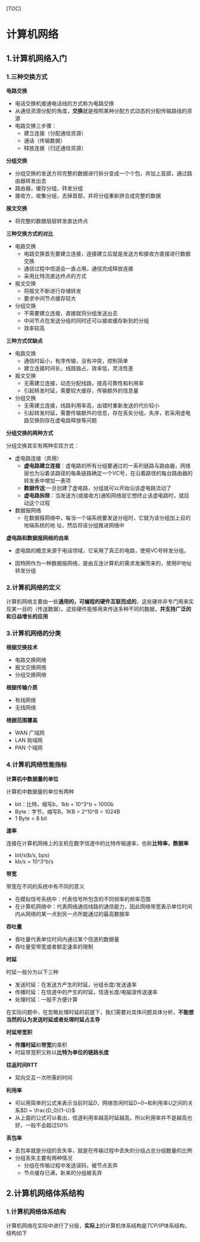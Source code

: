 [TOC]

# 计算机网络

## 1.计算机网络入门

### 1.三种交换方式

**电路交换**

+ 电话交换机接通电话线的方式称为电路交换
+ 从通信资源分配的角度，**交换**就是按照某种分配方式动态的分配传输路线的资源
+ 电路交换三步骤：
    + 建立连接（分配通信资源）
    + 通话（传输数据）
    + 释放连接（归还通信资源）



**分组交换**

+ 分组交换的发送方将完整的数据进行拆分变成一个个包，并加上首部，通过路由器转发出去
+ 路由器，缓存分组，转发分组
+ 接收方，收集分组，去掉首部，并将分组重新拼合成完整的数据



**报文交换**

+ 将完整的数据层层转发直达终点



**三种交换方式的对比**

+ 电路交换
    + 电路交换首先要建立连接，连接建立后就是发送方和接收方直接进行数据交换
    + 通信过程中信道会一直占用，通信完成释放连接
    + 采用比特流直达终点的方式
+ 报文交换
    + 将报文不断进行存储转发
    + 要求中间节点缓存较大
+ 分组交换
    + 不需要建立连接，直接就将分组发送出去
    + 中间节点在发送分组的同时还可以接收缓存新到的分组
    + 效率较高



**三种方式优缺点**

+ 电路交换
    + 通信时延小，有序传输，没有冲突，控制简单
    + 建立连接时间长，线路独占，效率低，灵活性差
+ 报文交换
    + 无需建立连接，动态分配线路，提高可靠性和利用率
    + 引起转发时延，需要较大缓存，传输额外的信息量
+ 分组交换
    + 无需建立连接，线路利用率高，出错时重新发送的代价较小
    + 引起转发时延，需要传输额外的信息，存在丢失分组，失序，若采用虚电路交换则存在虚电路释放等问题



**分组交换的两种方式**

分组交换其实有两种实现方式：

+ 虚电路连接（弃用）
    + **虚电路建立连接**：虚电路的所有分组要通过的一系列链路与路由器，网络层也为沿着该路径的每条链路确定一个VC号，在沿着路径的每台路由器的转发表中增加一表项
    + **数据传送**:一旦创建了虚电路，分组就可以开始沿该虚电路流动了
    + **虚电路拆除**：当发送方(或接收方)通知网络层它想终止该虚电路时，就启动这个过程
+ 数据报网络
    + 在数据报网络中，每当一个端系统要发送分组时，它就为该分组加上目的地端系统的地 址，然后将该分组推进网络中



**虚电路和数据报网络的由来**

+ 虚电路的概念来源于电话领域，它采用了真正的电路，使用VC号转发分组。

+ 因特网作为一种数据报网络，是由互连计算机的需求发展而来的，使用IP地址转发分组



### 2.计算机网络的定义

计算机网络主要由一些**通用的，可编程的硬件互联而成的**，这些硬并非专门用来实现某一目的（传送数据）。这些硬件能够用来传送多种不同的数据，**并支持广泛的和日益增长的应用**



### 3.计算机网络的分类

**根据交换技术**

+ 电路交换网络
+ 报文交换网络
+ 分组交换网络



**根据传输介质**

+ 有线网络
+ 无线网络



**根据范围覆盖**

+ WAN 广域网
+ LAN 局域网
+ PAN 个域网



### 4.计算机网络性能指标

**计算机中数据量的单位**

计算机中数据量的单位有两种

+ bit：比特，缩写b，1kb = 10^3^b = 1000b
+ Byte：字节，缩写B，1KB = 2^10^B = 1024B
+ 1 Byte = 8 bit



**速率**

连接在计算机网络上的主机在数字信道中的比特传输速率，也称**比特率，数据率**

+ bit/s(b/s, bps)
+ kb/s = 10^3^b/s



**带宽**

带宽在不同的系统中有不同的意义

+ 在模拟信号系统中：代表信号所包含的不同频率的频率范围
+ 在计算机网络中：代表网络通信线路的通信能力，因此网络带宽表示单位时间内从网络的某一点到另一点所能通过的最高数据率 



**吞吐量**

+ 吞吐量代表单位时间内通过某个信道的数据量
+ 吞吐量受带宽或者额定速率的限制



**时延**

时延一般分为以下三种

+ 发送时延：在发送方产生的时延，分组长度/发送速率
+ 传播时延：在信道中的产生的时延，信道长度/电磁波传送速率
+ 处理时延：一般不方便计算

在实际问题中，在忽略处理时延的前提下，我们需要对具体问题具体分析，**不能想当然的认为发送时延或者处理时延占主导**



**时延带宽积**

+ **传播时延**和**带宽**的乘积
+ 时延带宽积又称以**比特为单位的链路长度**



**往返时间RTT**

+ 双向交互一次所需的时间



**利用率**

+ 可以用简单的公式来表示当前时延*D*，网络空闲时延D~0~和利用率*U*之间的关系$D = \frac{D_0}{1-U}$
+ 从上面的公式可以看出，信道利用率越高时延越高，所以利用率并不是越高也好，一般不会超过50%



**丢包率**

+ 丢包率就是分组的丢失率，就是在传输过程中丢失的分组占总分组数量的比例
+ 分组丢失主要有两种情况
    + 分组在传输过程中发送误码，被节点丢弃
    + 节点缓存已满，新来的分组被丢弃



## 2.计算机网络体系结构

### 1.计算机网络体系结构

计算机网络在实际中进行了分层，**实际上**的计算机体系结构是*TCP/IP*体系结构，结构如下
